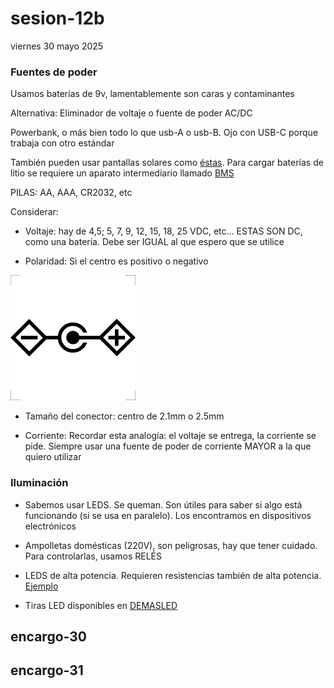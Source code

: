 # sesion-12b

viernes 30 mayo 2025

### Fuentes de poder

Usamos baterías de 9v, lamentablemente son caras y contaminantes

Alternativa: Eliminador de voltaje o fuente de poder AC/DC

Powerbank, o más bien todo lo que usb-A o usb-B. Ojo con USB-C porque trabaja con otro estándar

También pueden usar pantallas solares como [éstas](https://listado.mercadolibre.cl/mini-panel-solar#D[A:mini%20panel%20solar]). Para cargar baterías de litio se requiere un aparato intermediario llamado [BMS](https://afel.cl/collections/cargador-balanceador) 

PILAS: AA, AAA, CR2032, etc

Considerar: 

- Voltaje: hay de 4,5; 5, 7, 9, 12, 15, 18, 25 VDC, etc... ESTAS SON DC, como una batería. Debe ser IGUAL al que espero que se utilice

- Polaridad: Si el centro es positivo o negativo

![dcsymbol](./archivos/dcsymbol.png)

- Tamaño del conector: centro de 2.1mm o 2.5mm

- Corriente: Recordar esta analogía: el voltaje se entrega, la corriente se pide. Siempre usar una fuente de poder de corriente MAYOR a la que quiero utilizar

### Iluminación

- Sabemos usar LEDS. Se queman. Son útiles para saber si algo está funcionando (si se usa en paralelo). Los encontramos en dispositivos electrónicos

- Ampolletas domésticas (220V), son peligrosas, hay que tener cuidado. Para controlarlas, usamos RELÉS

- LEDS de alta potencia. Requieren resistencias también de alta potencia. [Ejemplo](https://articulo.mercadolibre.cl/MLC-563818414-pack-10-led-high-power-3w-blanco-frio-sin-base-max--_JM)

- Tiras LED disponibles en [DEMASLED](https://www.demasled.cl/cintas-led)

## encargo-30



## encargo-31
